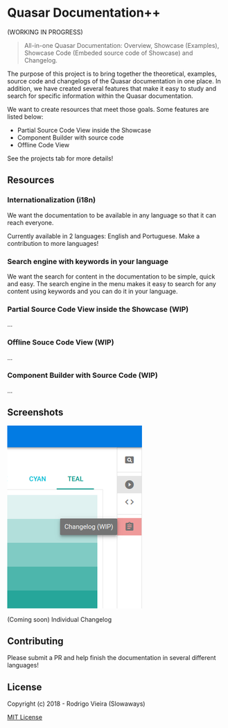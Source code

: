 # Quasar Documentation++
(WORKING IN PROGRESS)

> All-in-one Quasar Documentation: Overview, Showcase (Examples), Showcase Code (Embeded source code of Showcase) and Changelog.

The purpose of this project is to bring together the theoretical, examples, source code and changelogs of the Quasar documentation in one place.
In addition, we have created several features that make it easy to study and search for specific information within the Quasar documentation.

We want to create resources that meet those goals. Some features are listed below:
- Partial Source Code View inside the Showcase
- Component Builder with source code
- Offline Code View

See the projects tab for more details!

## Resources
### Internationalization (i18n)
We want the documentation to be available in any language so that it can reach everyone.

Currently available in 2 languages: English and Portuguese.
Make a contribution to more languages!

### Search engine with keywords in your language
We want the search for content in the documentation to be simple, quick and easy.
The search engine in the menu makes it easy to search for any content using keywords and you can do it in your language.

### Partial Source Code View inside the Showcase (WIP)
...

### Offline Souce Code View (WIP)
...

### Component Builder with Source Code (WIP)
...

## Screenshots
![Change Log](src/assets/screenshot/changelog-wip.png)

(Coming soon) Individual Changelog

## Contributing
Please submit a PR and help finish the documentation in several different languages!

## License
Copyright (c) 2018 - Rodrigo Vieira (Slowaways)

[MIT License](http://en.wikipedia.org/wiki/MIT_License)
